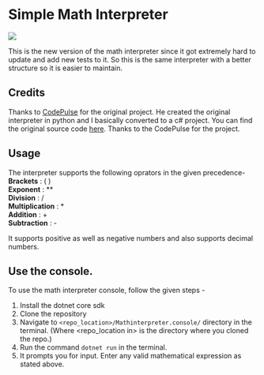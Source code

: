 # Simple Math Interpreter

![](https://github.com/CoolDeveloper101/simple-math-interpreter/workflows/Build/badge.svg)

This is the new version of the math interpreter since it got extremely hard to update and add new tests to it. So this is the same interpreter with a better structure so it is easier to maintain.

## Credits
Thanks to [CodePulse](https://www.youtube.com/channel/UCUVahoidFA7F3Asfvamrm7w) for the original project.
He created the original interpreter in python and I basically converted to a c# project.
You can find the original source code [here](https://github.com/davidcallanan/py-simple-math-interpreter).
Thanks to the CodePulse for the project.

## Usage

The interpreter supports the following oprators in the given precedence-<br>
**Brackets** : ( )<br>
**Exponent** : \*\*<br>
**Division** : /<br>
**Multiplication** : \*<br>
**Addition** : +<br>
**Subtraction** : -<br>

It supports positive as well as negative numbers and also supports decimal numbers.

## Use the console.
To use the math interpreter console, follow the given steps -

1. Install the dotnet core sdk
2. Clone the repository
3. Navigate to `<repo_location>/Mathinterpreter.console/` directory in the terminal. (Where <repo_location in> is the directory where you cloned the repo.)
4. Run the command `dotnet run` in the terminal.
5. It prompts you for input. Enter any valid mathematical expression as stated above.
